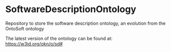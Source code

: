 # SoftwareDescriptionOntology
Repository to store the software description ontology, an evolution from the OntoSoft ontology

The latest version of the ontology can be found at: https://w3id.org/okn/o/sd#
